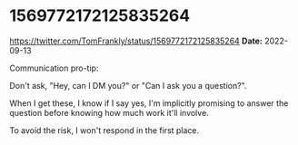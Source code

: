 # 1569772172125835264
https://twitter.com/TomFrankly/status/1569772172125835264
**Date:** 2022-09-13

Communication pro-tip:

Don't ask, "Hey, can I DM you?" or "Can I ask you a question?".

When I get these, I know if I say yes, I'm implicitly promising to answer the question before knowing how much work it'll involve.

To avoid the risk, I won't respond in the first place.
